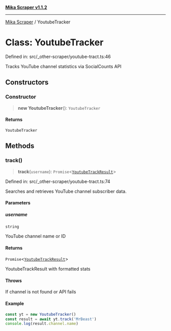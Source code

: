 [**Mika Scraper v1.1.2**](../README.md)

***

[Mika Scraper](../README.md) / YoutubeTracker

# Class: YoutubeTracker

Defined in: src/\_other-scraper/youtube-tract.ts:46

Tracks YouTube channel statistics via SocialCounts API

## Constructors

### Constructor

> **new YoutubeTracker**(): `YoutubeTracker`

#### Returns

`YoutubeTracker`

## Methods

### track()

> **track**(`username`): `Promise`\<[`YoutubeTrackResult`](../interfaces/YoutubeTrackResult.md)\>

Defined in: src/\_other-scraper/youtube-tract.ts:74

Searches and retrieves YouTube channel subscriber data.

#### Parameters

##### username

`string`

YouTube channel name or ID

#### Returns

`Promise`\<[`YoutubeTrackResult`](../interfaces/YoutubeTrackResult.md)\>

YoutubeTrackResult with formatted stats

#### Throws

If channel is not found or API fails

#### Example

```ts
const yt = new YoutubeTracker()
const result = await yt.track('MrBeast')
console.log(result.channel.name)
```
